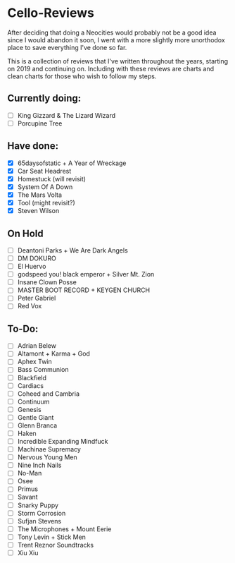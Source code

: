 # Cello-Reviews

After deciding that doing a Neocities would probably not be a good idea since I would abandon it soon, I went with a more slightly more unorthodox place to save everything I've done so far. 

This is a collection of reviews that I've written throughout the years, starting on 2019 and continuing on. Including with these reviews are charts and clean charts for those who wish to follow my steps.

## Currently doing:
 * [ ] King Gizzard & The Lizard Wizard
 * [ ] Porcupine Tree
 
## Have done:
 * [x] 65daysofstatic + A Year of Wreckage
 * [x] Car Seat Headrest
 * [x] Homestuck (will revisit)
 * [x] System Of A Down
 * [x] The Mars Volta
 * [x] Tool (might revisit?)
 * [x] Steven Wilson
 
## On Hold
 * [ ] Deantoni Parks + We Are Dark Angels
 * [ ] DM DOKURO
 * [ ] El Huervo
 * [ ] godspeed you! black emperor + Silver Mt. Zion
 * [ ] Insane Clown Posse
 * [ ] MASTER BOOT RECORD + KEYGEN CHURCH
 * [ ] Peter Gabriel
 * [ ] Red Vox
 
## To-Do:
 * [ ] Adrian Belew
 * [ ] Altamont + Karma + God
 * [ ] Aphex Twin
 * [ ] Bass Communion
 * [ ] Blackfield
 * [ ] Cardiacs
 * [ ] Coheed and Cambria
 * [ ] Continuum
 * [ ] Genesis
 * [ ] Gentle Giant
 * [ ] Glenn Branca
 * [ ] Haken
 * [ ] Incredible Expanding Mindfuck
 * [ ] Machinae Supremacy
 * [ ] Nervous Young Men
 * [ ] Nine Inch Nails
 * [ ] No-Man
 * [ ] Osee
 * [ ] Primus
 * [ ] Savant
 * [ ] Snarky Puppy
 * [ ] Storm Corrosion
 * [ ] Sufjan Stevens
 * [ ] The Microphones + Mount Eerie
 * [ ] Tony Levin + Stick Men
 * [ ] Trent Reznor Soundtracks
 * [ ] Xiu Xiu
